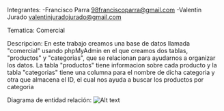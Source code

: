 Integrantes:
    -Francisco Parra 98franciscoparra@gmail.com
    -Valentin Jurado valentinjuradojurado@gmail.com

Tematica:
Comercial

Descripcion:
En este trabajo creamos una base de datos llamada "comercial" usando phpMyAdmin en el que creamos dos tablas, "productos" y "categorias", que se relacionan para ayudarnos a organizar los datos. La tabla "productos" tiene informacion sobre cada producto y la tabla "categorias" tiene una columna para el nombre de dicha categoria y otra que almacena el ID, el cual nos ayuda a buscar los productos por categoria 

Diagrama de entidad relación:
![Alt text](DER.jpg)
